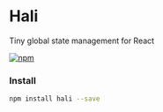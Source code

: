 # Hali

Tiny global state management for React

[![npm](https://badge.fury.io/js/hali.svg)](https://www.npmjs.com/package/hali)

### Install

```bash
npm install hali --save
```
